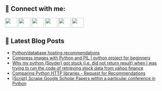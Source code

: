 ## 🔎 Connect with me:
[<img height="32" width="40" src="https://cdn.jsdelivr.net/npm/simple-icons@v5/icons/telegram.svg" />](https://t.me/bullbesh)
[<img height="32" width="40" src="https://cdn.jsdelivr.net/npm/simple-icons@v5/icons/vk.svg" />](https://vk.com/bullbesh)
[<img height="32" width="40" src="https://cdn.jsdelivr.net/npm/simple-icons@v5/icons/twitter.svg" />](https://twitter.com/bullbesh1)
[<img height="32" width="40" src="https://cdn.jsdelivr.net/npm/simple-icons@v5/icons/instagram.svg" />](https://www.instagram.com/bullbesh)
[<img height="32" width="40" src="https://cdn.jsdelivr.net/npm/simple-icons@v5/icons/reddit.svg" />](https://www.reddit.com/user/bullbesh)
[<img height="32" width="40" src="https://cdn.jsdelivr.net/npm/simple-icons@v5/icons/youtube.svg" />](https://www.youtube.com/channel/UCtfjRs6uzgq5mfm8S06WTcg)

## 📕 Latest Blog Posts
<!-- BLOG-POST-LIST:START -->
- [Python/database hosting recommendations](https://www.reddit.com/r/Python/comments/uejd97/pythondatabase_hosting_recommendations/)
- [Compress images with Python and PIL | python project for beginners](https://www.reddit.com/r/Python/comments/uejcoz/compress_images_with_python_and_pil_python/)
- [Why my python &lpar;Spyder&rpar; got stuck &lpar;i.e. did not return result&rpar; when I was trying to run the code of retrieving stock data from yahoo finance](https://www.reddit.com/r/Python/comments/ueil4g/why_my_python_spyder_got_stuck_ie_did_not_return/)
- [Comparing Python HTTP libraries - Request for Recommendations](https://www.reddit.com/r/Python/comments/uehu09/comparing_python_http_libraries_request_for/)
- [[Script] Scrape Google Scholar Papers within a particular conference in Python](https://www.reddit.com/r/Python/comments/ueguqb/script_scrape_google_scholar_papers_within_a/)
<!-- BLOG-POST-LIST:END -->
